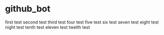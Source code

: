 # github_bot
 first test
 second test
  third test
four test
 five test
  six test
 seven test
 eight test
 night test
 tenth test
eleven test
twelth test
